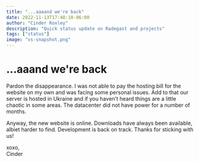 ```yaml
---
title: "...aaaand we're back"
date: 2022-11-13T17:48:10-06:00
author: "Cinder Roxley"
description: "Quick status update on Radegast and projects"
tags: ["status"]
image: "vs-snapshot.png"
---
```


# ...aaand we're back

Pardon the disappearance. I was not able to pay the hosting bill for the website on my own and was facing 
some personal issues. Add to that our server is hosted in Ukraine and if you haven't heard things are a 
little chaotic in some areas. The datacenter did not have power for a number of months.

Anyway, the new website is online. Downloads have always been available, albiet harder to find. Development
is back on track. Thanks for sticking with us!

xoxo,  
Cinder